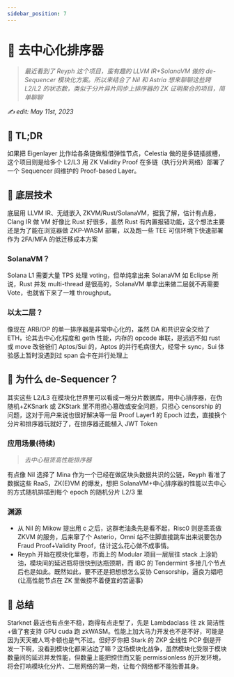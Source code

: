 ```yaml
---
sidebar_position: 7
---
```


# 🥞 去中心化排序器

> _最近看到了 Reyph 这个项目，蛮有趣的 LLVM IR+SolanaVM 做的 de-Sequencer 模块化方案。所以来结合了 Nil 和 Astria 想来聊聊这些跨 L2/L2 的状态数，类似于分片异片同步上排序器的 ZK 证明聚合的项目，简单聊聊_

_✍️ edit: May 11st, 2023_

## 🚧 TL;DR

如果把 Eigenlayer 比作给各条链做租借弹性节点，Celestia 做的是多链插拔槽，这个项目则是给多个 L2/L3 用 ZK Validity Proof 在多链（执行分片网络）部署了一个 Sequencer 间维护的 Proof-based Layer。

## 🦾 底层技术

底层用 LLVM IR、无缝嵌入 ZKVM/Rust/SolanaVM，据我了解，估计有点悬，Clang IR 做 VM 好像比 Rust 好很多，虽然 Rust 有内置报错功能，这个想法主要还是为了能在浏览器做 ZKP-WASM 部署，以及跑一些 TEE 可信环境下快速部署作为 2FA/MFA 的低迁移成本方案

### SolanaVM？

Solana L1 需要大量 TPS 处理 voting，但单纯拿出来 SolanaVM 如 Eclipse 所说，Rust 并发 multi-thread 是很高的，SolanaVM 单拿出来做二层就不再需要 Vote，也就省下来了一堆 throughput。

### 以太二层？

像现在 ARB/OP 的单一排序器是非常中心化的，虽然 DA 和共识安全交给了 ETH，论其去中心化程度和 geth 性能，内存的 opcode 串联，是远远不如 rust 或 move 改爸爸们 Aptos/Sui 的，Aptos 的并行毛病很大，经常卡 sync，Sui 体验感上暂时没遇到过 span 会卡在并行处理上

## 📌 为什么 de-Sequencer？

其实这些 L2/L3 在模块化世界里可以看成一堆分片数据库，用中心排序器，在伪随机+ZKSnark 或 ZKStark 里不用担心篡改或安全问题，只担心 censorship 的问题，这对于用户来说也很好解决等一层 Proof Layer1 的 Epoch 过去，直接换个分片和排序器玩就好了，在排序器还能植入 JWT Token

### 应用场景(待续)

> _去中心租赁高性能排序器_

有点像 Nil 选择了 Mina 作为一个已经在做区块头数据共识的公链，Reyph 看准了数据这些 RaaS，ZK(E)VM 的爆发，想把 SolanaVM+中心排序器的性能以去中心的方式随机排插到每个 epoch 的随机分片 L2/3 里

### 渊源

- 从 Nil 的 Mikow 提出用 c 之后，这群老油条先是看不起，Risc0 则是乖乖做 ZKVM 的服务，后来窜了个 Asterio，Omni 站不住脚直接跳车出来说要包办 Fraud Proof+Validity Proof，估计这么花心做不成事情。
- Reyph 开始在模块化里卷，市面上的 Modular 项目一层层往 stack 上涂奶油，模块间的延迟瓶将很快到达瓶颈期，而 IBC 的 Tendermint 多接几个节点后也是如此。既然如此，要不还是把想想怎么妥协 Censorship，逼良为娼吧(让高性能节点在 ZK 里做捞不着便宜的苦逼事)

## 📌 总结

Starknet 最近也有点坐不稳，跑得有点走型了，先是 Lambdaclass 往 zk 简洁性+做了套支持 GPU cuda 跑 zkWASM。性能上加大马力开发也不是不好，可能是因为天天被人骂卡顿也是气不过。但好歹你把 Stark 的 ZKP 全线性 PCP 倒是开发一下啊，没看到模块化都来沾边了嘛？这场模块化战争，虽然模块化受限于模块数量间的延迟并发性能，但数量上能把控住而又能 permissionless 的开发环境，将会打响模块化分片、二层网络的第一炮，让每个网络都不能独善其身。
